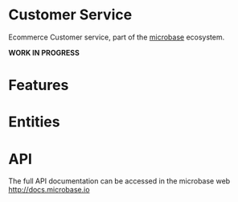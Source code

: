 # Customer Service

Ecommerce Customer service, part of the [microbase](http://microbase.io) 
ecosystem.

**WORK IN PROGRESS**

# Features

# Entities

# API

The full API documentation can be accessed in the microbase web http://docs.microbase.io